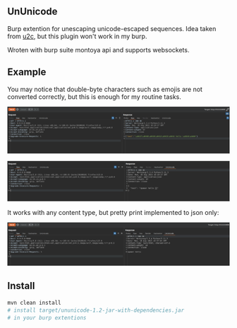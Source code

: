 ## UnUnicode

Burp extention for unescaping unicode-escaped sequences. Idea taken from [u2c](https://github.com/bit4woo/u2c), but this plugin won't work in my burp.

Wroten with burp suite montoya api and supports websockets.

## Example

You may notice that double-byte characters such as emojis are not converted correctly, but this is enough for my routine tasks.

![default pretty print](img/1.png)

![decode unicode escape sequences](img/2.png)

It works with any content type, but pretty print implemented to json only:

![simple text](img/3.png)

## Install

```bash
mvn clean install
# install target/ununicode-1.2-jar-with-dependencies.jar
# in your burp extentions
```

